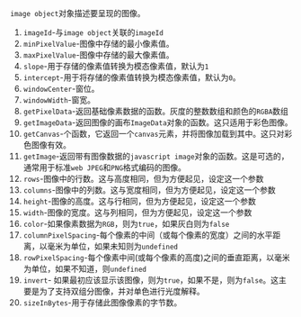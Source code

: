 `image object`对象描述要呈现的图像。
1. `imageId`-与`image object`关联的`imageId` 
2. `minPixelValue`-图像中存储的最小像素值。
3. `maxPixelValue`-图像中存储的最大像素值。
4. `slope`-用于存储的像素值转换为模态像素值，默认为`1`
5. `intercept`-用于将存储的像素值转换为模态像素值，默认为`0`。
6. `windowCenter`-窗位。
7. `windowWidth`-窗宽。
8. `getPixelData`-返回基础像素数据的函数。灰度的整数数组和颜色的`RGBA`数组 
9. `getImageData`-返回图像的画布`ImageData`对象的函数。这只适用于彩色图像。
10. `getCanvas`-个函数，它返回一个`canvas`元素，并将图像加载到其中。这只对彩色图像有效。
11. `getImage`-返回带有图像数据的`javascript image`对象的函数。这是可选的，通常用于标准`web JPEG`和`PNG`格式编码的图像。
12. `rows`-图像中的行数。这与高度相同，但为方便起见，设定这一个参数
13. `columns`-图像中的列数。这与宽度相同，但为方便起见，设定这一个参数
14. `height`-图像的高度。这与行相同，但为方便起见，设定这一个参数
15. `width`-图像的宽度。这与列相同，但为方便起见，设定这一个参数
16. `color`-如果像素数据为`RGB`，则为`true`，如果灰白则为`false`
17. `columnPixelSpacing`-每个像素的中间（或每个像素的宽度）之间的水平距离，以毫米为单位，如果未知则为`undefined`
18. `rowPixelSpacing`-每个像素中间(或每个像素的高度)之间的垂直距离，以毫米为单位，如果不知道，则`undefined` 
19. `invert`- 如果最初应该显示该图像，则为`true`，如果不是，则为`false`。这主要是为了支持双组分图像，并对单色进行光度解释。 
20. `sizeInBytes`-用于存储此图像像素的字节数。 